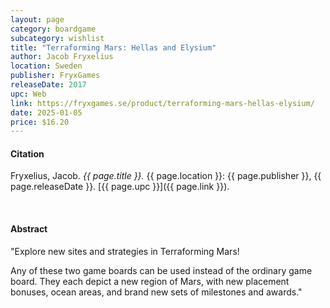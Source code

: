 ```yaml
---
layout: page
category: boardgame
subcategory: wishlist
title: "Terraforming Mars: Hellas and Elysium"
author: Jacob Fryxelius
location: Sweden
publisher: FryxGames
releaseDate: 2017
upc: Web
link: https://fryxgames.se/product/terraforming-mars-hellas-elysium/
date: 2025-01-05
price: $16.20
---
```


#### Citation

Fryxelius, Jacob. *{{ page.title }}.* {{ page.location }}: {{ page.publisher }}, {{ page.releaseDate }}. [{{ page.upc }}]({{ page.link }}).

<br>


#### Abstract

"Explore new sites and strategies in Terraforming Mars!

Any of these two game boards can be used instead of the ordinary game board. They each depict a new region of Mars, with new placement bonuses, ocean areas, and brand new sets of milestones and awards."
